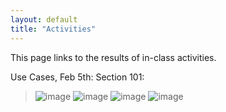 ```yaml
---
layout: default
title: "Activities"
---
```


This page links to the results of in-class activities.

Use Cases, Feb 5th:
Section 101:
>	![image](img/UseCaseActivity/P1030720.jpg)
>	![image](img/UseCaseActivity/P1030721.jpg)
>	![image](img/UseCaseActivity/P1030722.jpg)
>	![image](img/UseCaseActivity/P1030723.jpg)

<!-- Just commenting out last year's Activities - the images will be updated for 2016.
[Use cases, Feb 2nd](https://www.flickr.com/photos/129359763@N05/sets/72157648317033113/)

[Online auction analysis models, Feb 6th](https://www.flickr.com/photos/129359763@N05/sets/72157650719158531/)

[Team project problem domain analysis, Feb 9th](https://www.flickr.com/photos/129359763@N05/sets/72157650314419210/)
­-->
